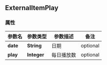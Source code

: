 <a name="ExternalItemPlay"></a>
## ExternalItemPlay
### 属性
参数名 | 参数类型 | 参数描述 | 备注
------------ | ------------- | ------------- | -------------
**date** | **String** | 日期 |  optional
**play** | **Integer** | 每日播放数 |  optional




